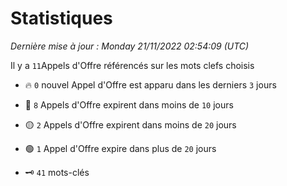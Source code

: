 # Statistiques


_Dernière mise à jour : Monday 21/11/2022 02:54:09 (UTC)_ 

Il y a `11`Appels d'Offre référencés sur les mots clefs choisis

- 🔥 `0` nouvel Appel d'Offre est apparu dans les derniers `3` jours
- 🔴  `8` Appels d'Offre expirent dans moins de `10` jours
- 🟡  `2` Appels d'Offre expirent dans moins de `20` jours
- 🟢  `1` Appel d'Offre expire dans plus de `20` jours

- 🗝 `41` mots-clés